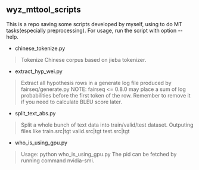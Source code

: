 ## wyz_mttool_scripts
This is a repo saving some scripts developed by myself, using to do MT tasks(especially preprocessing).
For usage, run the script with option --help.

- chinese_tokenize.py
> Tokenize Chinese corpus based on jieba tokenizer.

- extract_hyp_wei.py
> Extract all hypothesis rows in a generate log file produced by fairseq/generate.py
> NOTE: fairseq <= 0.8.0 may place a sum of log probabilities before the first token of the row. Remember to remove it
> if you need to calculate BLEU score later.

- split_text_abs.py
> Split a whole bunch of text data into train/valid/test dataset.
> Outputing files like train.src|tgt valid.src|tgt test.src|tgt

- who_is_using_gpu.py
> Usage: python who_is_using_gpu.py <pid>
> The pid can be fetched by running command nvidia-smi.